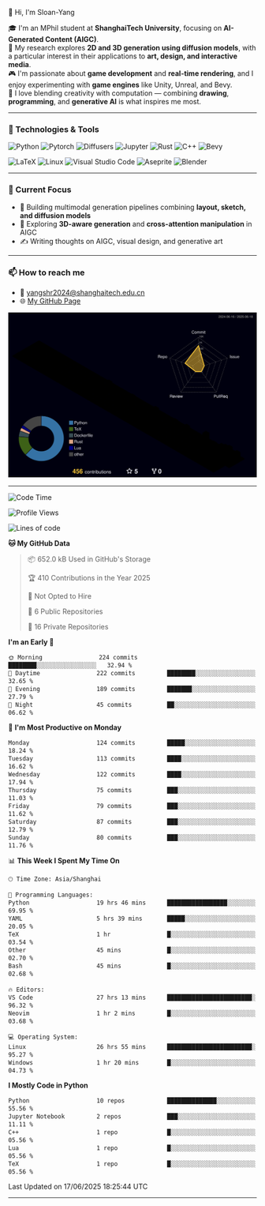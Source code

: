 👋 Hi, I'm Sloan-Yang

🎓 I'm an MPhil student at **ShanghaiTech University**, focusing on **AI-Generated Content (AIGC)**.  
🧠 My research explores **2D and 3D generation using diffusion models**, with a particular interest in their applications to **art, design, and interactive media**.  
🎮 I'm passionate about **game development** and **real-time rendering**, and I enjoy experimenting with **game engines** like Unity, Unreal, and Bevy.  
🎨 I love blending creativity with computation — combining **drawing**, **programming**, and **generative AI** is what inspires me most.

---

### 🧰 Technologies & Tools

![Python](https://img.shields.io/badge/python-%233776AB.svg?style=for-the-badge&logo=python&logoColor=white)
![Pytorch](https://img.shields.io/badge/pytorch-%23EE4C2C.svg?style=for-the-badge&logo=pytorch&logoColor=white)
![Diffusers](https://img.shields.io/badge/diffusers-HuggingFace-yellow?style=for-the-badge&logo=huggingface&logoColor=black)
![Jupyter](https://img.shields.io/badge/Jupyter-%23F37626.svg?style=for-the-badge&logo=Jupyter&logoColor=white)
![Rust](https://img.shields.io/badge/Rust-%23000000.svg?style=for-the-badge&logo=rust&logoColor=white)
![C++](https://img.shields.io/badge/C++-%2300599C.svg?style=for-the-badge&logo=c%2B%2B&logoColor=white)
![Bevy](https://img.shields.io/badge/Bevy-000000.svg?style=for-the-badge&logo=bevy&logoColor=white)

![LaTeX](https://img.shields.io/badge/LaTeX-47A141?style=for-the-badge&logo=latex&logoColor=white)
![Linux](https://img.shields.io/badge/Linux-FCC624?style=for-the-badge&logo=linux&logoColor=black)
![Visual Studio Code](https://img.shields.io/badge/VSCode-0078d7.svg?style=for-the-badge&logo=visual-studio-code&logoColor=white)
![Aseprite](https://img.shields.io/badge/Aseprite-FFFFFF?style=for-the-badge&logo=Aseprite&logoColor=%237D929E)
![Blender](https://img.shields.io/badge/Blender-F5792A?style=for-the-badge&logo=blender&logoColor=white)

---

### 🔭 Current Focus

- 🎨 Building multimodal generation pipelines combining **layout, sketch, and diffusion models**
- 🧪 Exploring **3D-aware generation** and **cross-attention manipulation** in AIGC
- ✍️ Writing thoughts on AIGC, visual design, and generative art

---

### 📫 How to reach me

- 📧 <a href="mailto:yangshr2024@shanghaitech.edu.cn">yangshr2024@shanghaitech.edu.cn</a>
- 🌐 [My GitHub Page](https://sloan-yang.github.io)  



![3D Profile](https://raw.githubusercontent.com/Sloan-Yang/Sloan-Yang/main/profile-3d-contrib/profile-night-rainbow.svg)

---


<!--START_SECTION:waka-->
![Code Time](http://img.shields.io/badge/Code%20Time-229%20hrs%2017%20mins-blue)

![Profile Views](http://img.shields.io/badge/Profile%20Views-5-blue)

![Lines of code](https://img.shields.io/badge/From%20Hello%20World%20I%27ve%20Written-2.0%20million%20lines%20of%20code-blue)

**🐱 My GitHub Data** 

> 📦 652.0 kB Used in GitHub's Storage 
 > 
> 🏆 410 Contributions in the Year 2025
 > 
> 🚫 Not Opted to Hire
 > 
> 📜 6 Public Repositories 
 > 
> 🔑 16 Private Repositories 
 > 
**I'm an Early 🐤** 

```text
🌞 Morning                224 commits         ████████░░░░░░░░░░░░░░░░░   32.94 % 
🌆 Daytime                222 commits         ████████░░░░░░░░░░░░░░░░░   32.65 % 
🌃 Evening                189 commits         ███████░░░░░░░░░░░░░░░░░░   27.79 % 
🌙 Night                  45 commits          ██░░░░░░░░░░░░░░░░░░░░░░░   06.62 % 
```
📅 **I'm Most Productive on Monday** 

```text
Monday                   124 commits         █████░░░░░░░░░░░░░░░░░░░░   18.24 % 
Tuesday                  113 commits         ████░░░░░░░░░░░░░░░░░░░░░   16.62 % 
Wednesday                122 commits         ████░░░░░░░░░░░░░░░░░░░░░   17.94 % 
Thursday                 75 commits          ███░░░░░░░░░░░░░░░░░░░░░░   11.03 % 
Friday                   79 commits          ███░░░░░░░░░░░░░░░░░░░░░░   11.62 % 
Saturday                 87 commits          ███░░░░░░░░░░░░░░░░░░░░░░   12.79 % 
Sunday                   80 commits          ███░░░░░░░░░░░░░░░░░░░░░░   11.76 % 
```


📊 **This Week I Spent My Time On** 

```text
🕑︎ Time Zone: Asia/Shanghai

💬 Programming Languages: 
Python                   19 hrs 46 mins      █████████████████░░░░░░░░   69.95 % 
YAML                     5 hrs 39 mins       █████░░░░░░░░░░░░░░░░░░░░   20.05 % 
TeX                      1 hr                █░░░░░░░░░░░░░░░░░░░░░░░░   03.54 % 
Other                    45 mins             █░░░░░░░░░░░░░░░░░░░░░░░░   02.70 % 
Bash                     45 mins             █░░░░░░░░░░░░░░░░░░░░░░░░   02.68 % 

🔥 Editors: 
VS Code                  27 hrs 13 mins      ████████████████████████░   96.32 % 
Neovim                   1 hr 2 mins         █░░░░░░░░░░░░░░░░░░░░░░░░   03.68 % 

💻 Operating System: 
Linux                    26 hrs 55 mins      ████████████████████████░   95.27 % 
Windows                  1 hr 20 mins        █░░░░░░░░░░░░░░░░░░░░░░░░   04.73 % 
```

**I Mostly Code in Python** 

```text
Python                   10 repos            ██████████████░░░░░░░░░░░   55.56 % 
Jupyter Notebook         2 repos             ███░░░░░░░░░░░░░░░░░░░░░░   11.11 % 
C++                      1 repo              █░░░░░░░░░░░░░░░░░░░░░░░░   05.56 % 
Lua                      1 repo              █░░░░░░░░░░░░░░░░░░░░░░░░   05.56 % 
TeX                      1 repo              █░░░░░░░░░░░░░░░░░░░░░░░░   05.56 % 
```




 Last Updated on 17/06/2025 18:25:44 UTC
<!--END_SECTION:waka-->

---





